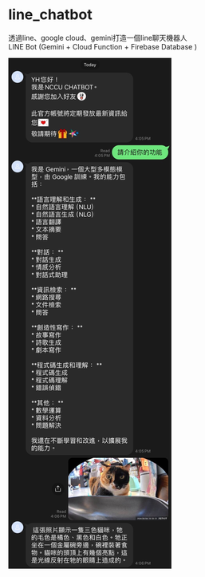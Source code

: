 # line_chatbot

透過line、google cloud、gemini打造一個line聊天機器人\
LINE Bot (Gemini + Cloud Function + Firebase Database )

![image](https://github.com/yi925/line_chatbot/blob/main/S__26730521.jpg)
